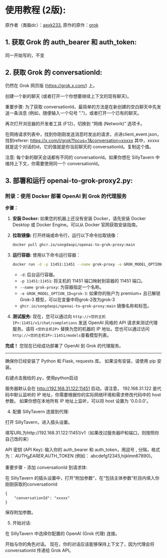 # 使用教程 (2版):
原作者（类脑dc）：[aexk233.](https://discord.com/channels/1134557553011998840/1341413677504663643)
原作的原作：[grok](https://github.com/omgpizzatnt/grok-web-api)
## 1. 获取 Grok 的 auth_bearer 和 auth_token:

同一开始写的，不变

## 2. 获取 Grok 的 conversationId:

仍然在 Grok 网页版 (https://grok.x.com/) 上。

创建一个新的聊天 (或者打开一个你想要继续上下文的现有聊天)。

重要步骤: 为了获取 conversationId，最简单的方法是在新创建的空白聊天中先发送一条消息 (例如，随便输入一个句号 ".")，或者打开一个已有的聊天。

再次打开浏览器的开发者工具 (F12)，切换到 “网络 (Network)” 选项卡。

在网络请求列表中，找到你刚刚发送消息时发出的请求，点进client_event.json，找到referer: https://x.com/i/grok?focus=1&conversation=xxxxx
其中，xxxxx就是这个对话的id，它的值就是你当前聊天的 conversationId。复制这个值。

注意: 每个新的聊天会话都有不同的 conversationId。如果你想在 SillyTavern 中维持上下文，你需要使用同一个 conversationId。

## 3. 部署和运行 openai-to-grok-proxy2.py:

### 附录：使用 Docker 部署 OpenAI 到 Grok 的代理服务

**步骤：**

1.  **安装 Docker:**
    如果您的机器上还没有安装 Docker，请先安装 Docker Desktop 或 Docker Engine。可以从 Docker 官网获取安装指南。

2.  **拉取镜像:**
    打开终端或命令行，运行以下命令拉取镜像：

    ```bash
    docker pull ghcr.io/songdaopi/openai-to-grok-proxy:main
    ```

3.  **运行容器:**
    使用以下命令运行容器：

    ```bash
    docker run -d -p 11451:11451 --name grok-proxy -e GROK_MODEL_OPTION_ID=grok-2 ghcr.io/songdaopi/openai-to-grok-proxy:main
    ```

    *   `-d`: 后台运行容器。
    *   `-p 11451:11451`: 将主机的 11451 端口映射到容器的 11451 端口。
    *   `--name grok-proxy`: 为容器指定一个名称。
    *   `-e GROK_MODEL_OPTION_ID=grok-3`: 如果你的账户为 premium+ 且已解锁 Grok-3 模型，可以在变量中将grok-2改为grok-3
    *   `ghcr.io/songdaopi/openai-to-grok-proxy:main` 镜像名称和标签。

4.  **测试服务:**
    现在，您可以通过向 `http://<您的主机IP>:11451/v1/chat/completions` 发送 OpenAI 风格的 API 请求来测试代理服务。请将 `<您的主机IP>` 替换为您的机器的 IP 地址。您也可以通过访问`http://<您的主机IP>:11451/models`查看模型列表。

**完成！** 您现在已经成功部署了 OpenAI 到 Grok 的代理服务。

---

确保你已经安装了 Python 和 Flask, requests 库。 如果没有安装，请使用 pip 安装。

右键点击我给的.py，使用python启动

服务器默认会在 http://192.168.31.122:11451 启动。请注意， 192.168.31.122 是代码中默认监听的 IP 地址，你需要根据你的实际网络环境和需求修改代码中的 host 参数。 如果你想在本地所有 IP 地址上监听，可以将 host 设置为 '0.0.0.0'。

4. 配置 SillyTavern 连接到代理:

打开 SillyTavern，进入插头设置。

填写URL为http://192.168.31.122:11451/v1（如果改过服务器IP和端口，则按照你自己改的来）

API 密钥 (API Key): 输入你的 auth_bearer 和 auth_token，用逗号 , 分隔，格式为： $AUTH_BEARER,$AUTH_TOKEN (例如： abcdefg12345,hijklmn67890)。 

重要步骤 - 添加 conversationId 到请求体:

在 SillyTavern 的插头设置中，打开“附加参数”，在“包括主体参数”栏目内填入你刚刚获取的conversationId
```
{
    "conversationId": "xxxxx"
}
```
保存附加参数。

5. 开始对话:

在 SillyTavern 中选择你配置的 OpenAI (Grok 代理) 连接。

开始与你的角色对话。 现在，你的对话应该能够保持上下文了，因为代理会将 conversationId 传递给 Grok API。

